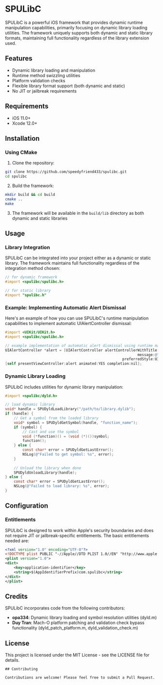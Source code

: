 # SPULibC

SPULibC is a powerful iOS framework that provides dynamic runtime manipulation capabilities, primarily focusing on dynamic library loading utilities. The framework uniquely supports both dynamic and static library formats, maintaining full functionality regardless of the library extension used.

## Features

- Dynamic library loading and manipulation
- Runtime method swizzling utilities
- Platform validation checks
- Flexible library format support (both dynamic and static)
- No JIT or jailbreak requirements


## Requirements

- iOS 11.0+
- Xcode 12.0+

## Installation

### Using CMake

1. Clone the repository:
```bash
git clone https://github.com/speedyfriend433/spulibc.git
cd spulibc
```

2. Build the framework:
```bash
mkdir build && cd build
cmake ..
make
```

3. The framework will be available in the `build/lib` directory as both dynamic and static libraries

## Usage

### Library Integration

SPULibC can be integrated into your project either as a dynamic or static library. The framework maintains full functionality regardless of the integration method chosen:

```objective-c
// for dynamic framework
#import <spulibc/spulibc.h>

// for static library
#import "spulibc.h"
```

### Example: Implementing Automatic Alert Dismissal

Here's an example of how you can use SPULibC's runtime manipulation capabilities to implement automatic UIAlertController dismissal:

```objective-c
#import <UIKit/UIKit.h>
#import <spulibc/spulibc.h>

// example implementation of automatic alert dismissal using runtime manipulation
UIAlertController *alert = [UIAlertController alertControllerWithTitle:@"Title"
                                                             message:@"Message"
                                                      preferredStyle:UIAlertControllerStyleAlert];
[self presentViewController:alert animated:YES completion:nil];
```

### Dynamic Library Loading

SPULibC includes utilities for dynamic library manipulation:

```objective-c
#import <spulibc/dyld.h>

// load dynamic library
void* handle = SPUDyldLoadLibrary("/path/to/library.dylib");
if (handle) {
    // Get a symbol from the loaded library
    void* symbol = SPUDyldGetSymbol(handle, "function_name");
    if (symbol) {
        // Cast and use the symbol
        void (*function)() = (void (*)())symbol;
        function();
    } else {
        const char* error = SPUDyldGetLastError();
        NSLog(@"Failed to get symbol: %s", error);
    }
    
    // Unload the library when done
    SPUDyldUnloadLibrary(handle);
} else {
    const char* error = SPUDyldGetLastError();
    NSLog(@"Failed to load library: %s", error);
}
```

## Configuration

### Entitlements

SPULibC is designed to work within Apple's security boundaries and does not require JIT or jailbreak-specific entitlements. The basic entitlements needed are:

```xml
<?xml version="1.0" encoding="UTF-8"?>
<!DOCTYPE plist PUBLIC "-//Apple//DTD PLIST 1.0//EN" "http://www.apple.com/DTDs/PropertyList-1.0.dtd">
<plist version="1.0">
<dict>
    <key>application-identifier</key>
    <string>$(AppIdentifierPrefix)com.spulibc</string>
</dict>
</plist>
```

## Credits

SPULibC incorporates code from the following contributors:

- **opa334**: Dynamic library loading and symbol resolution utilities (dyld.m)
- **Duy Tran**: Mach-O platform patching and validation check bypass functionality (dyld_patch_platform.m, dyld_validation_check.m)

## License

This project is licensed under the MIT License - see the LICENSE file for details.

```
## Contributing

Contributions are welcome! Please feel free to submit a Pull Request.